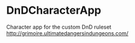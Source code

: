 DnDCharacterApp
===============

Character app for the custom DnD ruleset http://grimoire.ultimatedangersindungeons.com/